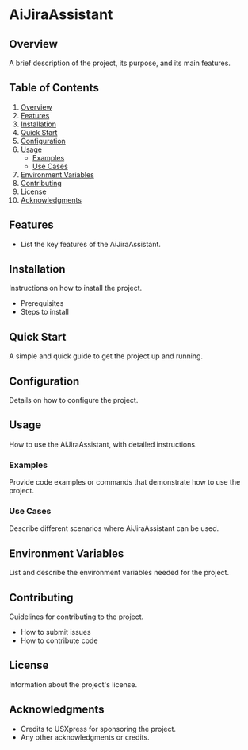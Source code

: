# AiJiraAssistant

## Overview
A brief description of the project, its purpose, and its main features.

## Table of Contents
1. [Overview](#overview)
2. [Features](#features)
3. [Installation](#installation)
4. [Quick Start](#quick-start)
5. [Configuration](#configuration)
6. [Usage](#usage)
    - [Examples](#examples)
    - [Use Cases](#use-cases)
7. [Environment Variables](#environment-variables)
8. [Contributing](#contributing)
9. [License](#license)
10. [Acknowledgments](#acknowledgments)

## Features
- List the key features of the AiJiraAssistant.

## Installation
Instructions on how to install the project.
- Prerequisites
- Steps to install

## Quick Start
A simple and quick guide to get the project up and running.

## Configuration
Details on how to configure the project.

## Usage
How to use the AiJiraAssistant, with detailed instructions.

### Examples
Provide code examples or commands that demonstrate how to use the project.

### Use Cases
Describe different scenarios where AiJiraAssistant can be used.

## Environment Variables
List and describe the environment variables needed for the project.

## Contributing
Guidelines for contributing to the project.
- How to submit issues
- How to contribute code

## License
Information about the project's license.

## Acknowledgments
- Credits to USXpress for sponsoring the project.
- Any other acknowledgments or credits.
